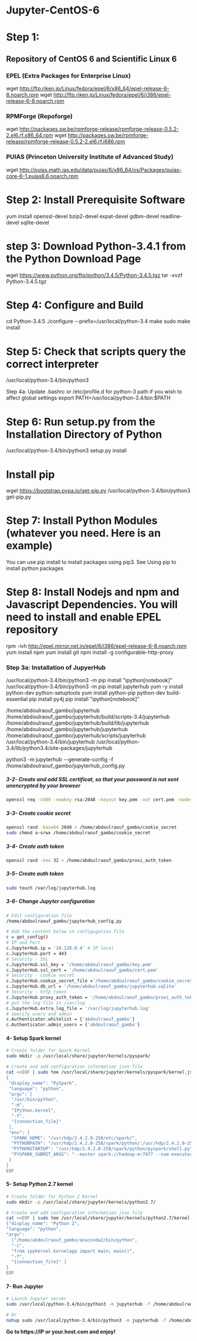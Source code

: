 # Jupyter-CentOS-6

# Step 1: 
## Repository of CentOS 6 and Scientific Linux 6
### EPEL (Extra Packages for Enterprise Linux)
wget http://ftp.riken.jp/Linux/fedora/epel/6/x86_64/epel-release-6-8.noarch.rpm
wget http://ftp.riken.jp/Linux/fedora/epel/6/i386/epel-release-6-8.noarch.rpm 

### RPMForge (Repoforge)
wget http://packages.sw.be/rpmforge-release/rpmforge-release-0.5.2-2.el6.rf.x86_64.rpm
wget http://packages.sw.be/rpmforge-release/rpmforge-release-0.5.2-2.el6.rf.i686.rpm

### PUIAS (Princeton University Institute of Advanced Study) 
wget http://puias.math.ias.edu/data/puias/6/x86_64/os/Packages/puias-core-6-1.puias6.6.noarch.rpm


# Step 2: Install Prerequisite Software
yum install openssl-devel bzip2-devel expat-devel gdbm-devel readline-devel sqlite-devel

# step 3:  Download Python-3.4.1 from the Python Download Page
wget https://www.python.org/ftp/python/3.4.5/Python-3.4.5.tgz
tar -xvzf Python-3.4.5.tgz



# Step 4: Configure and Build
cd Python-3.4.5
./configure --prefix=/usr/local/python-3.4
make 
sudo make install

# Step 5: Check that scripts query the correct interpreter
/usr/local/python-3.4/bin/python3

Step 4a: Update .bashrc or /etc/profile.d for python-3 path if you wish to affect global settings
export PATH=/usr/local/python-3.4/bin:$PATH

# Step 6: Run setup.py from the Installation Directory of Python
/usr/local/python-3.4/bin/python3 setup.py install

# Install pip 
wget https://bootstrap.pypa.io/get-pip.py
/usr/local/python-3.4/bin/python3 get-pip.py

# Step 7: Install Python Modules (whatever you need. Here is an example)
You can use pip install to install packages using pip3. See Using pip to install python packages

# Step 8: Install Nodejs and npm and Javascript Dependencies. You will need to install and enable EPEL repository
rpm -ivh http://epel.mirror.net.in/epel/6/i386/epel-release-6-8.noarch.rpm
yum install npm
yum install git
npm install -g configurable-http-proxy


### Step 3a: Installation of JupyerHub
/usr/local/python-3.4/bin/python3 -m pip install "ipython[notebook]"
/usr/local/python-3.4/bin/python3 -m pip install jupyterhub
yum -y install python-dev python-setuptools
yum install python-pip python-dev build-essential
pip install py4j
pip install "ipython[notebook]"

/home/abdoulraouf_gambo/jupyterhub
/home/abdoulraouf_gambo/jupyterhub/build/scripts-3.4/jupyterhub
/home/abdoulraouf_gambo/jupyterhub/build/lib/jupyterhub
/home/abdoulraouf_gambo/jupyterhub/jupyterhub
/home/abdoulraouf_gambo/jupyterhub/scripts/jupyterhub
/usr/local/python-3.4/bin/jupyterhub
/usr/local/python-3.4/lib/python3.4/site-packages/jupyterhub

python3 -m jupyterhub --generate-config -f /home/abdoulraouf_gambo/jupyterhub_config.py


##### 3-2- Create and add SSL certificat, so that your password is not sent unencrypted by your browser
```sh
openssl req -x509 -newkey rsa:2048 -keyout key.pem -out cert.pem -nodes -days 365

```

##### 3-3- Create cookie secret
```sh
openssl rand -base64 2048 > /home/abdoulraouf_gambo/cookie_secret
sudo chmod a-srwx /home/abdoulraouf_gambo/cookie_secret

```

##### 3-4- Create auth token
```sh
openssl rand -hex 32 > /home/abdoulraouf_gambo/proxi_auth_token

```

##### 3-5- Create auth token
```sh
sudo touch /var/log/jupyterhub.log

```

##### 3-6- Change Jupyter configuration
```sh
# Edit configuration file
/home/abdoulraouf_gambo/jupyterhub_config.py

# Add the content below in configugation file
c = get_config()
# IP and Port
c.JupyterHub.ip = '10.128.0.4' # IP local
c.JupyterHub.port = 443
# Security - SSL
c.JupyterHub.ssl_key = '/home/abdoulraouf_gambo/key.pem'
c.JupyterHub.ssl_cert = '/home/abdoulraouf_gambo/cert.pem'
# Security - cookie secret
c.JupyterHub.cookie_secret_file ='/home/abdoulraouf_gambo/cookie_secret'
c.JupyterHub.db_url = '/home/abdoulraouf_gambo/jupyterhub.sqlite'
# Security - http token
c.JupyterHub.proxy_auth_token = '/home/abdoulraouf_gambo/proxi_auth_token'
# put the log file in /var/log
c.JupyterHub.extra_log_file = '/var/log/jupyterhub.log'
# specify users and admin
c.Authenticator.whitelist = {'abdoulraouf_gambo'}
c.Authenticator.admin_users = {'abdoulraouf_gambo'}

```

#### 4- Setup Spark kernel
```sh
# Create folder for Spark Kernel
sudo mkdir -p /usr/local/share/jupyter/kernels/pyspark/

# Create and add configuration information json file
cat <<EOF | sudo tee /usr/local/share/jupyter/kernels/pyspark/kernel.json
{
 "display_name": "PySpark",
 "language": "python",
 "argv": [
  "/usr/bin/python",
  "-m",
  "IPython.kernel",
  "-f",
  "{connection_file}"
 ],
 "env": {
  "SPARK_HOME": "/usr/hdp/2.4.2.0-258/etc/spark/",
  "PYTHONPATH": "/usr/hdp/2.4.2.0-258/spark/python/:/usr/hdp/2.4.2.0-258/spark/python/lib/py4j-0.9-src.zip",
  "PYTHONSTARTUP": "/usr/hdp/2.4.2.0-258/spark/python/pyspark/shell.py",
  "PYSPARK_SUBMIT_ARGS": "--master spark://hadoop-m:7077 --num-executors 2 --executor-memory 4G --total-executor-cores 2 pyspark-shell"
 }
}
EOF

```

#### 5- Setup Python 2.7 kernel
```sh
# Create folder for Python 2 Kernel
sudo mkdir -p /usr/local/share/jupyter/kernels/python2.7/

# Create and add configuration information json file
cat <<EOF | sudo tee /usr/local/share/jupyter/kernels/python2.7/kernel.json
{"display_name": "Python 2", 
"language": "python", 
"argv": 
  ["/home/abdoulraouf_gambo/anaconda2/bin/python", 
  "-c", 
  "from ipykernel.kernelapp import main; main()", 
  "-f", 
  "{connection_file}" ]
}
EOF

```


#### 7- Run Jupyter
```sh
# Launch Jupyter server
sudo /usr/local/python-3.4/bin/python3 -m jupyterhub -f /home/abdoulraouf_gambo/jupyterhub_config.py

# Or
nohup sudo /usr/local/python-3.4/bin/python3 -m jupyterhub -f /home/abdoulraouf_gambo/jupyterhub_config.py &
```

__Go to https://IP or your.host.com and enjoy!__







